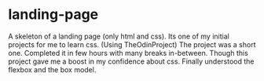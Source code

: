 # landing-page
A skeleton of a landing page (only html and css). Its one of my initial projects for me to learn css. (Using TheOdinProject)
The project was a short one. Completed it in few hours with many breaks in-between. Though this project gave me a boost in my confidence about css. Finally understood the flexbox and the box model.